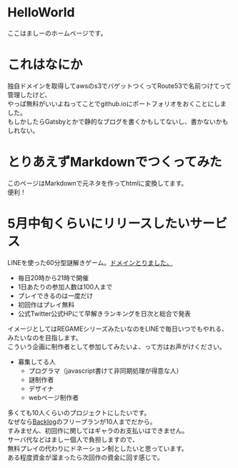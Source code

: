 # HelloWorld
ここはましーのホームページです。
# これはなにか
独自ドメインを取得してawsのs3でバゲットつくってRoute53で名前つけてって管理したけど、  
やっぱ無料がいいよねってことでgithub.ioにポートフォリオをおくことにしました。  
もしかしたらGatsbyとかで静的なブログを書くかもしてないし、書かないかもしれない。

# とりあえずMarkdownでつくってみた
このページはMarkdownで元ネタを作ってhtmlに変換してます。  
便利！

# 5月中旬くらいにリリースしたいサービス
LINEを使った60分型謎解きゲーム。[ドメインとりました。](https://escape.from.linebot.world/)
- 毎日20時から21時で開催
- 1日あたりの参加人数は100人まで
- プレイできるのは一度だけ
- 初回作はプレイ無料
- 公式Twitter公式HPにて早解きランキングを日次と総合で発表 

イメージとしてはREGAMEシリーズみたいなのをLINEで毎日いつでもやれる、みたいなのを目指します。  
こういう企画に制作者として参加してみたいよ、って方はお声がけください。  
- 募集してる人
  - プログラマ（javascript書けて非同期処理が得意な人）
  - 謎制作者
  - デザイナ  
  - webページ制作者

多くても10人くらいのプロジェクトにしたいです。  
なぜなら[Backlog](https://backlog.com/ja/)のフリープランが10人までだから。  
すみません、初回作に関してはギャラのお支払いはできません。  
サーバ代などはましー個人で負担しますので、  
無料プレイの代わりにドネーション制としたいと思っています。  
ある程度資金が溜まったら次回作の資金に回す感じで。
